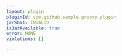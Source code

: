 ```yaml
---
layout: plugin
pluginId: com.github.sample.groovy.plugin
jarSha1: INVALID
isJarAvailable: true
error: NONE
violations: []

---
```

